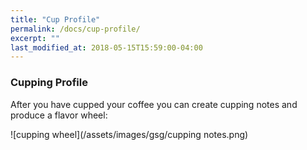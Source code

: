 ```yaml
---
title: "Cup Profile"
permalink: /docs/cup-profile/
excerpt: ""
last_modified_at: 2018-05-15T15:59:00-04:00
---
```


### Cupping Profile

After you have cupped your coffee you can create cupping notes and produce a flavor wheel:

![cupping wheel](/assets/images/gsg/cupping notes.png)
